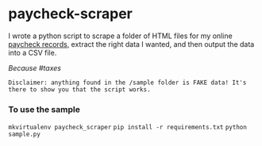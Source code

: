 # paycheck-scraper


I wrote a python script to scrape a folder of HTML files for my online [paycheck records](https://www.paycheckrecords.com), extract the right data I wanted, and then output the data into a CSV file. 

_Because #taxes_

	Disclaimer: anything found in the /sample folder is FAKE data! It's there to show you that the script works.


### To use the sample
`mkvirtualenv paycheck_scraper`
`pip install -r requirements.txt`
`python sample.py`